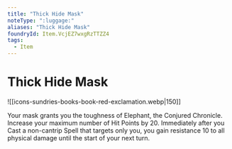 ```yaml
---
title: "Thick Hide Mask"
noteType: ":luggage:"
aliases: "Thick Hide Mask"
foundryId: Item.VcjEZ7wxgRzTTZZ4
tags:
  - Item
---
```


# Thick Hide Mask
![[icons-sundries-books-book-red-exclamation.webp|150]]

Your mask grants you the toughness of Elephant, the Conjured Chronicle. Increase your maximum number of Hit Points by 20. Immediately after you Cast a non-cantrip Spell that targets only you, you gain resistance 10 to all physical damage until the start of your next turn.
